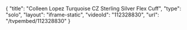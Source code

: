{
    "title": "Colleen Lopez Turquoise   CZ Sterling Silver Flex Cuff",
    "type": "solo",
    "layout": "iframe-static",
    "videoId": "112328830",
    "url": "\/tvpembed\/112328830"
}